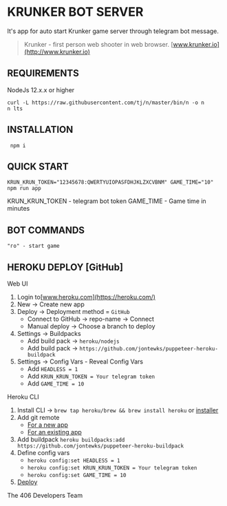 KRUNKER BOT SERVER
=============================

It's app for auto start Krunker game server through telegram bot message.

> Krunker - first person web shooter in web browser.
> [www.krunker.io](http://www.krunker.io)


REQUIREMENTS
------------

NodeJs 12.x.x or higher
    
    curl -L https://raw.githubusercontent.com/tj/n/master/bin/n -o n
    n lts


INSTALLATION
------------

     npm i

QUICK START
-----------

    KRUN_KRUN_TOKEN="12345678:QWERTYUIOPASFDHJKLZXCVBNM" GAME_TIME="10" npm run app

KRUN_KRUN_TOKEN - telegram bot token
GAME_TIME - Game time in minutes 

BOT COMMANDS
-----------

    "го" - start game


HEROKU DEPLOY [GitHub]
-----------

Web UI

1. Login to[www.heroku.com](https://heroku.com/)
2. New -> Create new app
3. Deploy -> Deployment method = `GitHub`
    * Connect to GitHub -> repo-name -> Connect
    * Manual deploy -> Choose a branch to deploy
4. Settings -> Buildpacks
    * Add build pack -> `heroku/nodejs`
    * Add build pack -> `https://github.com/jontewks/puppeteer-heroku-buildpack`
5. Settings -> Config Vars - Reveal Config Vars
    * Add `HEADLESS = 1` 
    * Add `KRUN_KRUN_TOKEN = Your telegram token` 
    * Add `GAME_TIME = 10` 

Heroku CLI

1. Install CLI -> `brew tap heroku/brew && brew install heroku`
or [installer](https://devcenter.heroku.com/articles/heroku-cli#download-and-install)
2. Add git remote
    * [For a new app](https://devcenter.heroku.com/articles/git#for-a-new-heroku-app)
    * [For an existing app](https://devcenter.heroku.com/articles/git#for-an-existing-heroku-app)
5. Add buildpack `heroku buildpacks:add https://github.com/jontewks/puppeteer-heroku-buildpack`
4. Define config vars
     * `heroku config:set HEADLESS = 1`
     * `heroku config:set KRUN_KRUN_TOKEN = Your telegram token`
     * `heroku config:set GAME_TIME = 10`
3. [Deploy](https://devcenter.heroku.com/articles/git#deploying-code)


The 406 Developers Team